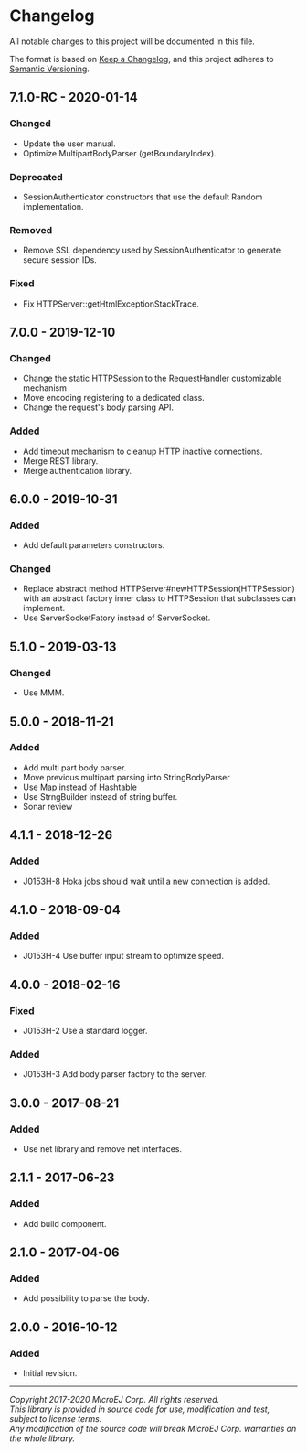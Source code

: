 # Changelog

All notable changes to this project will be documented in this file.

The format is based on [Keep a Changelog](https://keepachangelog.com/en/1.0.0/),
and this project adheres to [Semantic Versioning](https://semver.org/spec/v2.0.0.html).

## 7.1.0-RC - 2020-01-14

### Changed

  - Update the user manual.
  - Optimize MultipartBodyParser (getBoundaryIndex).
  
### Deprecated

  - SessionAuthenticator constructors that use the default Random implementation.

### Removed

  - Remove SSL dependency used by SessionAuthenticator to generate secure session IDs.

### Fixed

  - Fix HTTPServer::getHtmlExceptionStackTrace.

## 7.0.0 - 2019-12-10

### Changed

  - Change the static HTTPSession to the RequestHandler customizable mechanism
  - Move encoding registering to a dedicated class.
  - Change the request's body parsing API.

### Added

  - Add timeout mechanism to cleanup HTTP inactive connections.
  - Merge REST library.
  - Merge authentication library.

## 6.0.0 - 2019-10-31

### Added

  - Add default parameters constructors.

### Changed

  - Replace abstract method HTTPServer#newHTTPSession(HTTPSession) with an abstract factory inner class to HTTPSession that subclasses can implement.
  - Use ServerSocketFatory instead of ServerSocket.

## 5.1.0 - 2019-03-13

### Changed

  - Use MMM.

## 5.0.0 - 2018-11-21

### Added

  - Add multi part body parser.
  - Move previous multipart parsing into StringBodyParser
  - Use Map instead of Hashtable
  - Use StrngBuilder instead of string buffer.
  - Sonar review
  
## 4.1.1 - 2018-12-26

### Added

  - J0153H-8 Hoka jobs should wait until a new connection is added.

## 4.1.0 - 2018-09-04

### Added

  - J0153H-4 Use buffer input stream to optimize speed.
  
## 4.0.0 - 2018-02-16

### Fixed

  - J0153H-2 Use a standard logger.
  
### Added

  - J0153H-3 Add body parser factory to the server.
  
## 3.0.0 - 2017-08-21

### Added

  - Use net library and remove net interfaces.

## 2.1.1 - 2017-06-23

### Added

  - Add build component.
  
## 2.1.0 - 2017-04-06

### Added

  - Add possibility to parse the body.
  
## 2.0.0 - 2016-10-12

### Added

  - Initial  revision.
  
---  
_Copyright 2017-2020 MicroEJ Corp. All rights reserved._  
_This library is provided in source code for use, modification and test, subject to license terms._  
_Any modification of the source code will break MicroEJ Corp. warranties on the whole library._  